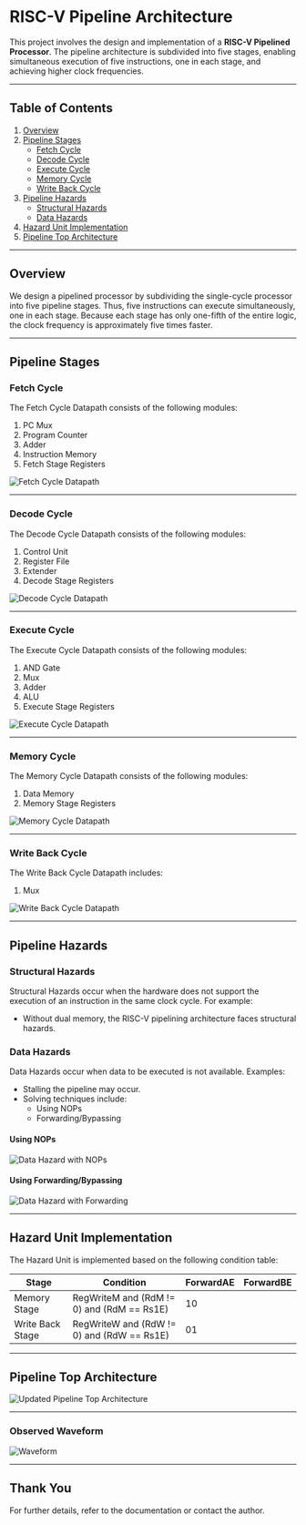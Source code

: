 
# RISC-V Pipeline Architecture

This project involves the design and implementation of a **RISC-V Pipelined Processor**. 
The pipeline architecture is subdivided into five stages, enabling simultaneous execution 
of five instructions, one in each stage, and achieving higher clock frequencies.

---

## Table of Contents

1. [Overview](#overview)
2. [Pipeline Stages](#pipeline-stages)
   - [Fetch Cycle](#fetch-cycle)
   - [Decode Cycle](#decode-cycle)
   - [Execute Cycle](#execute-cycle)
   - [Memory Cycle](#memory-cycle)
   - [Write Back Cycle](#write-back-cycle)
3. [Pipeline Hazards](#pipeline-hazards)
   - [Structural Hazards](#structural-hazards)
   - [Data Hazards](#data-hazards)
4. [Hazard Unit Implementation](#hazard-unit-implementation)
5. [Pipeline Top Architecture](#pipeline-top-architecture)

---

## Overview

We design a pipelined processor by subdividing the single-cycle processor into five pipeline stages. 
Thus, five instructions can execute simultaneously, one in each stage. Because each stage 
has only one-fifth of the entire logic, the clock frequency is approximately five times faster.

---

## Pipeline Stages

### Fetch Cycle

The Fetch Cycle Datapath consists of the following modules:
1. PC Mux
2. Program Counter
3. Adder
4. Instruction Memory
5. Fetch Stage Registers

![Fetch Cycle Datapath](./pics//Fetch_Cycle.png)


---

### Decode Cycle

The Decode Cycle Datapath consists of the following modules:
1. Control Unit
2. Register File
3. Extender
4. Decode Stage Registers

![Decode Cycle Datapath](./pics//Decode_Cycle.png)

---

### Execute Cycle

The Execute Cycle Datapath consists of the following modules:
1. AND Gate
2. Mux
3. Adder
4. ALU
5. Execute Stage Registers

![Execute Cycle Datapath](./pics//Execute_cycle.png)

---

### Memory Cycle

The Memory Cycle Datapath consists of the following modules:
1. Data Memory
2. Memory Stage Registers

![Memory Cycle Datapath](./pics//Memory_Cycle.png)

---

### Write Back Cycle

The Write Back Cycle Datapath includes:
1. Mux

![Write Back Cycle Datapath](./pics//Writeback_Cycle.png)

---

## Pipeline Hazards

### Structural Hazards

Structural Hazards occur when the hardware does not support the execution of an instruction in the same clock cycle. For example:
- Without dual memory, the RISC-V pipelining architecture faces structural hazards.

### Data Hazards

Data Hazards occur when data to be executed is not available. Examples:
- Stalling the pipeline may occur.
- Solving techniques include:
  - Using NOPs
  - Forwarding/Bypassing

#### Using NOPs
![Data Hazard with NOPs](./pics//Data_Hazard_NOP.png)

#### Using Forwarding/Bypassing
![Data Hazard with Forwarding](./pics//Data_Hazard_FWD.png)

---

## Hazard Unit Implementation

The Hazard Unit is implemented based on the following condition table:

| Stage           | Condition                                           | ForwardAE | ForwardBE |
|------------------|-----------------------------------------------------|-----------|-----------|
| Memory Stage    | RegWriteM and (RdM != 0) and (RdM == Rs1E)          | 10        |           |
| Write Back Stage| RegWriteW and (RdW != 0) and (RdW == Rs1E)          | 01        |           |

---

## Pipeline Top Architecture

![Updated Pipeline Top Architecture](./pics//Pipeline_Top.png)

---
### Observed Waveform
![Waveform](./pics//Waveform.png)

---
## Thank You

For further details, refer to the documentation or contact the author.
